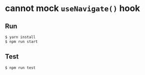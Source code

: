 # cannot mock `useNavigate()` hook

## Run
```bash
$ yarn install
$ npm run start
```

## Test
```bash
$ npm run test
```

